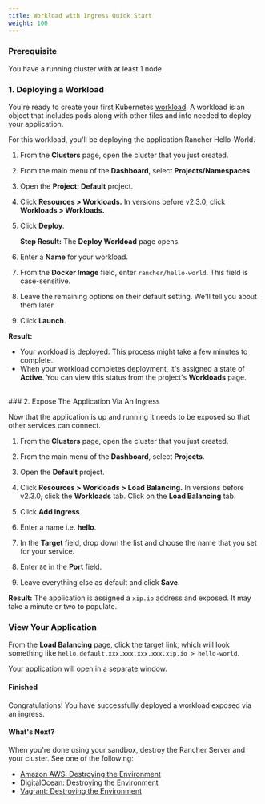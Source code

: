 ```yaml
---
title: Workload with Ingress Quick Start
weight: 100
---
```


### Prerequisite

You have a running cluster with at least 1 node.

### 1. Deploying a Workload

You're ready to create your first Kubernetes [workload](https://kubernetes.io/docs/concepts/workloads/). A workload is an object that includes pods along with other files and info needed to deploy your application.

For this workload, you'll be deploying the application Rancher Hello-World.

1.  From the **Clusters** page, open the cluster that you just created.

2.  From the main menu of the **Dashboard**, select **Projects/Namespaces**.

3.  Open the **Project: Default** project.

4.  Click **Resources > Workloads.** In versions before v2.3.0, click **Workloads > Workloads.**

5.  Click **Deploy**.

	**Step Result:** The **Deploy Workload** page opens.

6.  Enter a **Name** for your workload.

7.  From the **Docker Image** field, enter `rancher/hello-world`. This field is case-sensitive.

8. Leave the remaining options on their default setting. We'll tell you about them later.

9. Click **Launch**.

**Result:**

* Your workload is deployed. This process might take a few minutes to complete.
* When your workload completes deployment, it's assigned a state of **Active**. You can view this status from the project's **Workloads** page.

<br/>
### 2. Expose The Application Via An Ingress

Now that the application is up and running it needs to be exposed so that other services can connect.

1.  From the **Clusters** page, open the cluster that you just created.

2.  From the main menu of the **Dashboard**, select **Projects**.

3.  Open the **Default** project.

4.  Click **Resources > Workloads > Load Balancing.** In versions before v2.3.0, click the **Workloads** tab. Click on the **Load Balancing** tab.

5.  Click **Add Ingress**.

6.  Enter a name i.e. **hello**.

7.  In the **Target** field, drop down the list and choose the name that you set for your service.

8.  Enter `80` in the **Port** field.

9.  Leave everything else as default and click **Save**.

**Result:**  The application is assigned a `xip.io` address and exposed. It may take a minute or two to populate.

### View Your Application

From the **Load Balancing** page, click the target link, which will look something like `hello.default.xxx.xxx.xxx.xxx.xip.io > hello-world`.

Your application will open in a separate window.

#### Finished

Congratulations! You have successfully deployed a workload exposed via an ingress.

#### What's Next?

When you're done using your sandbox, destroy the Rancher Server and your cluster. See one of the following:

- [Amazon AWS: Destroying the Environment]({{<baseurl>}}/rancher/v2.x/en/quick-start-guide/deployment/amazon-aws-qs/#destroying-the-environment)
- [DigitalOcean: Destroying the Environment]({{<baseurl>}}/rancher/v2.x/en/quick-start-guide/deployment/digital-ocean-qs/#destroying-the-environment)
- [Vagrant: Destroying the Environment]({{<baseurl>}}/rancher/v2.x/en/quick-start-guide/deployment/quickstart-vagrant/#destroying-the-environment)
